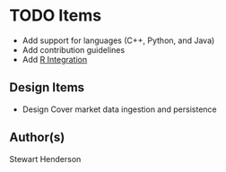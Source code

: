 # TODO Items

* Add support for languages (C++, Python, and Java)
* Add contribution guidelines
* Add [R Integration](https://github.com/grailbio/rules_r)

## Design Items

* Design Cover market data ingestion and persistence

## Author(s)

Stewart Henderson